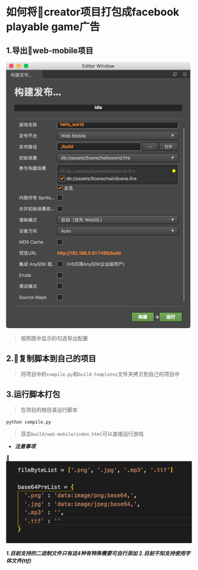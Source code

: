 # 如何将creator项目打包成facebook playable game广告

## 1.导出web-mobile项目

![Alt text](./readmeImage/image1.png)

> 按照图中显示的勾选导出配置

## 2.复制脚本到自己的项目

> 将项目中的`compile.py`和`build-templates`文件夹拷贝到自己的项目中

## 3.运行脚本打包

> 在项目的根目录运行脚本

`python compile.py`

> 双击`build/web-mobile/index.html`可以直接运行游戏

* ***注意事项***

![Alt text](./readmeImage/image2.png)

***1.目前支持的二进制文件只有这4种有特殊需要可自行添加***
***2.目前不知支持使用字体文件(ttf)***